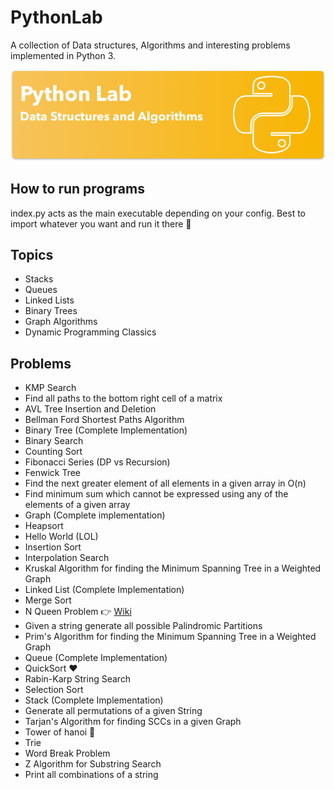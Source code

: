 # PythonLab
A collection of Data structures, Algorithms and interesting problems implemented in Python 3.

![logo](https://github.com/AamirAnwar/PythonLab/raw/master/Github_Art.png)

## How to run programs
 index.py acts as the main executable depending on your config. Best to import whatever you want and run it there  :running:

## Topics

- Stacks
- Queues
- Linked Lists
- Binary Trees
- Graph Algorithms
- Dynamic Programming Classics

## Problems
- KMP Search
- Find all paths to the bottom right cell of a matrix
- AVL Tree Insertion and Deletion
- Bellman Ford Shortest Paths Algorithm
- Binary Tree (Complete Implementation)
- Binary Search
- Counting Sort
- Fibonacci Series (DP vs Recursion)
- Fenwick Tree
- Find the next greater element of all elements in a given array in O(n)
- Find minimum sum which cannot be expressed using any of the elements of a given array
- Graph (Complete implementation)
- Heapsort
- Hello World (LOL)
- Insertion Sort
- Interpolation Search
- Kruskal Algorithm for finding the Minimum Spanning Tree in a Weighted Graph
- Linked List (Complete Implementation)
- Merge Sort
- N Queen Problem :point_right: [Wiki](https://en.wikipedia.org/wiki/Eight_queens_puzzle)
- Given a string generate all possible Palindromic Partitions
- Prim's Algorithm for finding the Minimum Spanning Tree in a Weighted Graph
- Queue (Complete Implementation)
- QuickSort  :heart:
- Rabin-Karp String Search
- Selection Sort
- Stack (Complete Implementation)
- Generate all permutations of a given String
- Tarjan's Algorithm for finding SCCs in a given Graph
- Tower of hanoi  :japanese_castle:
- Trie
- Word Break Problem
- Z Algorithm for Substring Search
- Print all combinations of a string
